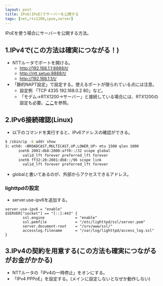 ```yaml
---
layout: post
title: IPv6(IPoE)でサーバーを公開する
tags: [net,rtx1200,ipoe,server]
---
```


IPoEを使う場合にサーバーを公開する方法。

## 1.IPv4で(この方法は確実につながる！)
 - NTTルータでポートを開ける。
   - http://192.168.1.1:8888/t/
   - http://ntt.setup:8888/t/
   - http://192.168.1.1/t/
 - 「静的NAPT設定」で設定する。使えるポートが限られている点には注意。
   - 設定例 「TCP 	4335 	192.168.0.2 	80」など。
   - 「モデム→RTX1200→サーバー」と接続している場合には、RTX1200の設定も必要。[ここ](http://yui0.github.io/RTX1200/)を参照。

## 2.IPv6接続確認(Linux)
 - 以下のコマンドを実行すると、IPv6アドレスの確認ができる。

```bash
$ /sbin/ip -6 addr show
3: eth0: <BROADCAST,MULTICAST,UP,LOWER_UP> mtu 1500 qlen 1000
      inet6 2001:db8:2000:aff0::/32 scope global
        valid_lft forever preferred_lft forever
      inet6 ff32:20:2001:db8::/96 scope link
        valid_lft forever preferred_lft forever
```

 - globalと書いてあるのが、外部からアクセスできるアドレス。

### lighttpdの設定
 - server.use-ipv6を追加する。

```
server.use-ipv6 = "enable"
$SERVER["socket"] == "[::]:443" {
        ssl.engine              = "enable"
        ssl.pemfile             = "/etc/lighttpd/ssl/server.pem"
        server.document-root    = "/srv/www/ssl/"
        accesslog.filename      = "/var/log/lighttpd/access_log.ssl"
}
```

## 3.IPv4の契約を用意する(この方法も確実につながるがお金がかかる)
 - NTTルータの「IPv4の一時停止」をオンにする。
 - 「IPv4 PPPoE」を設定する。(メインに設定しないとなぜか動作しない)
